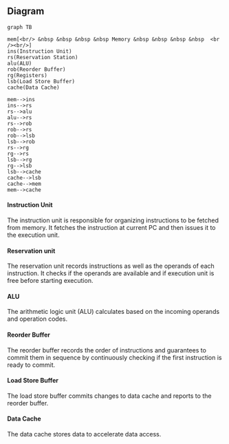 ## Diagram

```mermaid
graph TB

mem[<br/> &nbsp &nbsp &nbsp &nbsp Memory &nbsp &nbsp &nbsp &nbsp  <br /><br/>]
ins(Instruction Unit)
rs(Reservation Station)
alu(ALU)
rob(Reorder Buffer)
rg(Registers)
lsb(Load Store Buffer)
cache(Data Cache)

mem-->ins
ins-->rs
rs-->alu
alu-->rs
rs-->rob
rob-->rs
rob-->lsb
lsb-->rob
rs-->rg
rg-->rs
lsb-->rg
rg-->lsb
lsb-->cache
cache-->lsb
cache-->mem
mem-->cache
```

#### Instruction Unit

The instruction unit is responsible for organizing instructions to be fetched from memory. It fetches the instruction at current PC and then issues it to the execution unit.

#### Reservation unit

The reservation unit records instructions as well as the operands of each instruction. It checks if the operands are available and if execution unit is free before starting execution.

#### ALU

The arithmetic logic unit (ALU) calculates based on the incoming operands and operation codes.

#### Reorder Buffer

The reorder buffer records the order of instructions and guarantees to commit them in sequence by continuously checking if the first instruction is ready to commit.

#### Load Store Buffer

The load store buffer commits changes to data cache and reports to the reorder buffer.

#### Data Cache

The data cache stores data to accelerate data access.
